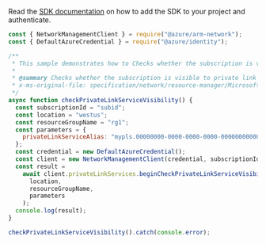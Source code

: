 Read the [SDK documentation](https://github.com/Azure/azure-sdk-for-js/blob/%40azure%2Farm-network_28.0.0/sdk/network/arm-network/README.md) on how to add the SDK to your project and authenticate.

```javascript
const { NetworkManagementClient } = require("@azure/arm-network");
const { DefaultAzureCredential } = require("@azure/identity");

/**
 * This sample demonstrates how to Checks whether the subscription is visible to private link service in the specified resource group.
 *
 * @summary Checks whether the subscription is visible to private link service in the specified resource group.
 * x-ms-original-file: specification/network/resource-manager/Microsoft.Network/stable/2021-08-01/examples/CheckPrivateLinkServiceVisibilityByResourceGroup.json
 */
async function checkPrivateLinkServiceVisibility() {
  const subscriptionId = "subid";
  const location = "westus";
  const resourceGroupName = "rg1";
  const parameters = {
    privateLinkServiceAlias: "mypls.00000000-0000-0000-0000-000000000000.azure.privatelinkservice",
  };
  const credential = new DefaultAzureCredential();
  const client = new NetworkManagementClient(credential, subscriptionId);
  const result =
    await client.privateLinkServices.beginCheckPrivateLinkServiceVisibilityByResourceGroupAndWait(
      location,
      resourceGroupName,
      parameters
    );
  console.log(result);
}

checkPrivateLinkServiceVisibility().catch(console.error);
```
